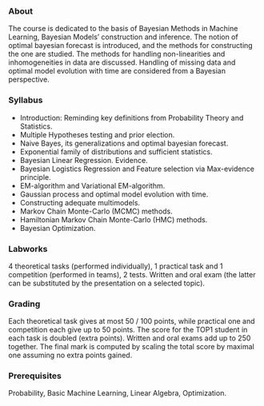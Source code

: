 ### About
The course is dedicated to the basis of Bayesian Methods in Machine Learning, Bayesian Models’ construction and inference. The notion of optimal bayesian forecast is introduced, and the methods for constructing the one are studied. The methods for handling non-linearities and inhomogeneities in data are discussed. Handling of missing data and optimal model evolution with time are considered from a Bayesian perspective.

### Syllabus
* Introduction: Reminding key definitions from Probability Theory and Statistics.
* Multiple Hypotheses testing and prior election.
* Naive Bayes, its generalizations and optimal bayesian forecast.
* Exponential family of distributions and sufficient statistics.
* Bayesian Linear Regression. Evidence.
* Bayesian Logistics Regression and Feature selection via Max-evidence principle.
* EM-algorithm and Variational EM-algorithm.
* Gaussian process and optimal model evolution with time.
* Constructing adequate multimodels.
* Markov Chain Monte-Carlo (MCMC) methods.
* Hamiltonian Markov Chain Monte-Carlo (HMC) methods.
* Bayesian Optimization.

### Labworks
4 theoretical tasks (performed individually), 1 practical task and 1 competition (performed in teams), 2 tests.
Written and oral exam (the latter can be substituted by the presentation on a selected topic).

### Grading
Each theoretical task gives at most 50 / 100 points, while practical one and competition each give up to 50 points. The score for the TOP1 student in each task is doubled (extra points). Written and oral exams add up to 250 together.
The final mark is computed by scaling the total score by maximal one assuming no extra points gained.

### Prerequisites
Probability, Basic Machine Learning, Linear Algebra, Optimization.